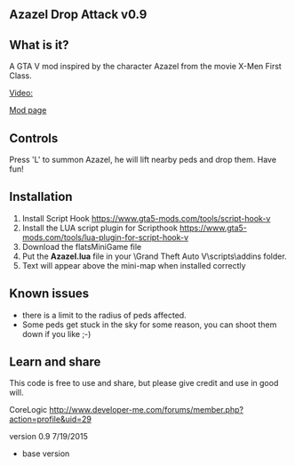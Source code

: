 ## Azazel Drop Attack v0.9 

## What is it?
  
A GTA V mod inspired by the character Azazel from the movie X-Men First Class. 

[Video:](https://www.youtube.com/watch?v=0UPoGXK1IeM)

[Mod page](https://www.gta5-mods.com/scripts/azazel-drop-attack-lua)

## Controls

Press 'L' to summon Azazel, he will lift nearby peds and drop them. Have fun! 


## Installation
1. Install Script Hook https://www.gta5-mods.com/tools/script-hook-v 
2. Install the LUA script plugin for Scripthook https://www.gta5-mods.com/tools/lua-plugin-for-script-hook-v 
3. Download the flatsMiniGame file
4. Put the <b>Azazel.lua</b> file in your <install dir>\Grand Theft Auto V\scripts\addins folder. 
5. Text will appear above the mini-map when installed correctly
 

## Known issues
- there is a limit to the radius of peds affected. 
- Some peds get stuck in the sky for some reason, you can shoot them down if you like ;-)

## Learn and share

This code is free to use and share, but please give credit and use in good will. 
  
CoreLogic http://www.developer-me.com/forums/member.php?action=profile&uid=29

 
 
 
 version 0.9 7/19/2015
  - base version  
 
